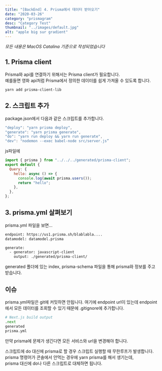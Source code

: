 ```yaml
---
title: "[BackEnd] 4. Prisma에서 데이터 받아오기"
date: "2020-03-26"
category: "prismagram"
desc: "Category Test"
thumbnail: "../images/default.jpg"
alt: "apple big sur gradient"
---
```


_모든 내용은 MacOS Catalina 기준으로 작성되었습니다_

## 1. Prisma client

Prisma와 api를 연결하기 위해서는 Prisma client가 필요합니다.  
예를들면 영화 api처럼 Prisma에서 정의한 데이터를 쉽게 가져올 수 있도록 합니다.

```
yarn add prisma-client-lib
```

## 2. 스크립트 추가

package.json에서 다음과 같은 스크립트를 추가합니다.

```js
"deploy": "yarn prisma deploy",
"generate": "yarn prisma generate",
"do": "yarn run deploy && yarn run generate",
"dev": "nodemon --exec babel-node src/server.js”
```

js파일에

```js
import { prisma } from "../../../generated/prisma-client";
export default {
  Query: {
    hello: async () => {
      console.log(await prisma.users());
      return "hello";
    },
  },
};
```

## 3. prisma.yml 살펴보기

prisma.yml 파일을 보면...

```graphql
endpoint: https://us1.prisma.sh/blablabla....
datamodel: datamodel.prisma

generate:
  - generator: javascript-client
    output: ./generated/prisma-client/
```

generated 폴더에 있는 index, prisma-schema 파일을 통해 prisma와 정보를 주고받습니다.

## 이슈

prisma.yml파일은 git에 커밋하면 안됩니다. 여기에 endpoint url이 있는데 endpoint에서 모든 데이터를 조회할 수 있기 때문에 .gitignore에 추가합니다.

```py
# Next.js build output
.next
generated
prisma.yml
```

만약 prisma에 문제가 생긴다면 모든 서비스와 url을 변경해야 합니다.

스크립트에 do 대신에 prisma로 할 경우 스크립트 실행할 때 무한루프가 발생합니다.  
prisma 명령어가 콘솔에서 안먹는 경우에 yarn prisma를 해서 생기는데,  
prisma 대신에 do나 다른 스크립트로 대체하면 됩니다.
